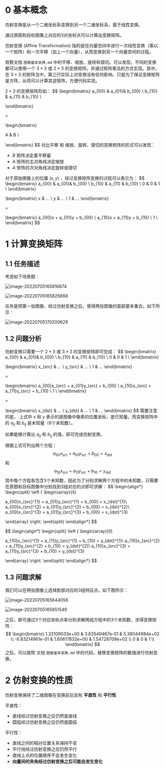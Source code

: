 # 0 基本概念

仿射变换是从一个二维坐标系变换到另一个二维坐标系，属于线性变换。

通过原图和目标图像上对应的3对坐标点可以计算出变换矩阵。

仿射变换 (Affine Transformation) 指的是在向量空间中进行一次线性变换（乘以一个矩阵）和一次平移（加上一个向量），从而变换到另一个向量空间的过程。



观察文档 `图像基本变换.md` 中的平移、缩放、旋转和错切。可以发现，不同的变换都可以使用一个 $3 \times 3$ 或 $2 \times 3$ 的变换矩阵，并通过矩阵乘法的方式实现。其中，在 $3 \times 3$ 的矩阵当中，第三行实际上对变换没有任何影响，只是为了保证变换矩阵是方阵，从而可以计算其逆矩阵，方便代码实现。



$2 \times 3$ 的变换矩阵形如：
$$
\begin{bmatrix}
a_{00} & a_{01}& b_{00}  \\
b_{10} & a_{11} & b_{10} \\

\end{bmatrix}

=

\begin{bmatrix}

A & B \\

\end{bmatrix}
$$
对比平移 和 缩放、旋转、错切的变换矩阵的形式可以发现：

+ $B$ 矩阵决定着平移量
+ $A$ 矩阵的主对角线决定缩放
+ $A$ 矩阵的次对角线决定旋转或错切



对于原始图像上的位置 $(x, y)$ ，经过变换矩阵变换的过程可以表示为：
$$
\begin{bmatrix}
a_{00} & a_{01}& b_{00}  \\
b_{10} & a_{11} & b_{10} \\
0 & 0 & 1 \\
\end{bmatrix}

\begin{bmatrix}
x & ... \\
y & ... \\
1 & ...
\end{bmatrix}

= 

\begin{bmatrix}
a_{00}x + a_{01}y + b_{00} \\
a_{10}x + a_{11}y + b_{10} \\
1 \\
\end{bmatrix}
$$

# 1 计算变换矩阵

## 1.1 任务描述

考虑如下场景题：

![image-20220705165816874](imgs/image-20220705165816874.png)

![image-20220705165825668](imgs/image-20220705165825668.png)

任务是把第一张图像，经过仿射变换之后，使得两张图像的面部基本重合。如下所示：

![image-20220705170200629](imgs/image-20220705170200629.png)



## 1.2 问题分析

仿射变换只需要一个 $2 \times 3$ 或 $3 \times 3$ 的变换矩阵即可完成：
$$
\begin{bmatrix}
a_{00} & a_{01}& b_{00}  \\
b_{10} & a_{11} & b_{10} \\
0 & 0 & 1 \\
\end{bmatrix}

\begin{bmatrix}
x_{src} & ... \\
y_{src} & ... \\
1 & ...
\end{bmatrix}

= 

\begin{bmatrix}
a_{00}x_{src} + a_{01}y_{src} + b_{00} \\
a_{10}x_{src} + a_{11}y_{src} + b_{10} \\
1 \\
\end{bmatrix}

=

\begin{bmatrix}
x_{dst} & ... \\
y_{dst} & ... \\
1 & ...
\end{bmatrix}
$$
需要注意的是， 上式中 $x$ 和 $y$ 表示的是图像中像素的位置坐标，是已知量。而变换矩阵中的 $a_{ij}$ 和 $b_{ij}$ 是未知量（6个未知数）。

如果能够计算出 $a_{ij}$ 和 $b_{ij}$ 的值，即可完成仿射变换。

根据上式可列出两个方程：
$$
a_{00}x_{src} + a_{01}y_{src} + b_{00} = x_{dst}
$$
和
$$
a_{10}x_{src} + a_{11}y_{src} + b_{10} = y_{dst}
$$
其中每个方程各包含3个未知数，因此为了分别求解两个方程中的未知数，只需要在原图和目标图像中分别找到3组对应的点即可求解：
$$
\begin{align*}
\begin{split}
\left \{
\begin{array}{ll}
 
a_{00}x_{src}^{1} + a_{01}y_{src}^{1} + b_{00} = x_{dst}^{1}\\
a_{00}x_{src}^{2} + a_{01}y_{src}^{2} + b_{00} = x_{dst}^{2}\\
a_{00}x_{src}^{3} + a_{01}y_{src}^{3} + b_{00} = x_{dst}^{3}
 
\end{array}
\right.
\end{split}
\end{align*}
$$

$$
\begin{align*}
\begin{split}
\left \{
\begin{array}{ll}
 
a_{10}x_{src}^{1} + a_{11}y_{src}^{1} + b_{10} = y_{dst}^{1}\\
a_{10}x_{src}^{2} + a_{11}y_{src}^{2} + b_{10} = y_{dst}^{2}\\
a_{10}x_{src}^{3} + a_{11}y_{src}^{3} + b_{10} = y_{dst}^{3}
 
\end{array}
\right.
\end{split}
\end{align*}
$$

## 1.3 问题求解

我们可以在两张图像上选择脸部对应的3组特征点，如下图所示：

![image-20220705165644056](imgs/image-20220705165644056.png)

![image-20220705165651549](imgs/image-20220705165651549.png)

之后，即可通过3个对应坐标点来分别求解两组方程中的3个未知数，求得变换矩阵：
$$
\begin{bmatrix}
1.33109033e+00 & 3.63549467e-01 & 5.38044984e+02  \\
-6.83214961e-01 & 1.60617832e+00 & 1.54728709e+02 \\
0 & 0 & 1 \\
\end{bmatrix}
$$
之后，可以按照 文档 `图像基本变换.md` 中的代码，替换变换矩阵的数值进行仿射变换。



# 2 仿射变换的性质

仿射变换保持了二维图像在变换前后具有 **平直性** 和 **平行性**



平直性：

+ 直线经过仿射变换之后仍然是直线
+ 圆弧经过仿射变换之后仍然是圆弧



平行性：

+ 直线之间的相对位置关系保持不变
+ 平行线经过仿射变换之后仍然平行
+ 直线上点的位置顺序不会发生变化
+ **向量间的夹角经过仿射变换之后可能会发生变化**
